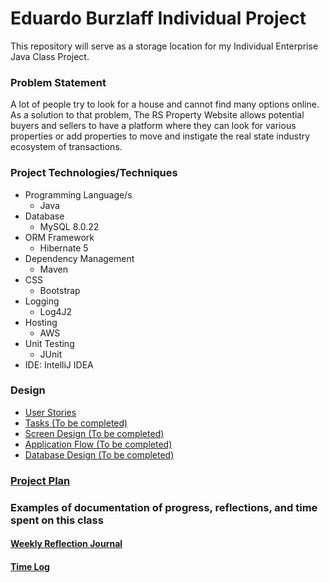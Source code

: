 # Eduardo Burzlaff Individual Project

This repository will serve as a storage location for my Individual Enterprise Java Class Project.

### Problem Statement

A lot of people try to look for a house and cannot find many options online. As a solution to that problem, The RS Property Website allows potential buyers and sellers to have a platform where they can look for various properties or add properties to move and instigate the real state industry ecosystem of transactions. 


### Project Technologies/Techniques

* Programming Language/s
    * Java
* Database
    * MySQL 8.0.22
* ORM Framework
    * Hibernate 5
* Dependency Management
    * Maven
* CSS
    * Bootstrap
* Logging
    * Log4J2
* Hosting
    * AWS
* Unit Testing
    * JUnit
* IDE: IntelliJ IDEA


### Design

* [User Stories](DesignDocuments/UserStories/userStories.md)
* [Tasks (To be completed)](DesignDocuments/TasksByStory/tasks.md)
* [Screen Design (To be completed)](DesignDocuments/ScreenDesign/Screens.md)
* [Application Flow (To be completed)](DesignDocuments/applicationFlow.md)
* [Database Design (To be completed)](DesignDocuments/databaseDiagram.png)

### [Project Plan](ProjectPlan.md)

### Examples of documentation of progress, reflections, and time spent on this class

#### [Weekly Reflection Journal](WeeklyReflectionJournal.md)
#### [Time Log](TimeLog.md)

